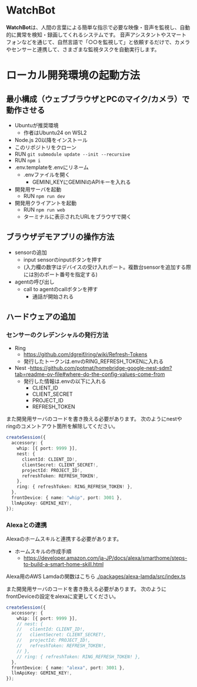 # WatchBot

**WatchBot**は、人間の言葉による簡単な指示で必要な映像・音声を監視し、自動的に異常を検知・録画してくれるシステムです。
音声アシスタントやスマートフォンなどを通じて、自然言語で「○○を監視して」と依頼するだけで、カメラやセンサーと連携して、さまざまな監視タスクを自動実行します。

# ローカル開発環境の起動方法

## 最小構成（ウェブブラウザとPCのマイク/カメラ）で動作させる

- Ubuntuが推奨環境
    - 作者はUbuntu24 on WSL2
- Node.js 20以降をインストール
- このリポジトリをクローン
- RUN `git submodule update --init --recursive`
- RUN `npm i`
- .env.templateを.envにリネーム
    - .envファイルを開く
        - GEMINI_KEYにGEMINIのAPIキーを入れる
- 開発用サーバを起動
    - RUN `npm run dev`
- 開発用クライアントを起動
    - RUN `npm run web`
    - ターミナルに表示されたURLをブラウザで開く

## ブラウザデモアプリの操作方法

- sensorの追加
    - input sensorのinputボタンを押す
    - (入力欄の数字はデバイスの受け入れポート。複数台sensorを追加する際には別のポート番号を指定する)
- agentの呼び出し
    - call to agentのcallボタンを押す
        - 通話が開始される

## ハードウェアの追加

### センサーのクレデンシャルの発行方法

- Ring
  - https://github.com/dgreif/ring/wiki/Refresh-Tokens
  - 発行したトークンは.envのRING_REFRESH_TOKENに入れる
- Nest
  -https://github.com/potmat/homebridge-google-nest-sdm?tab=readme-ov-file#where-do-the-config-values-come-from
  - 発行した情報は.envの以下に入れる
    - CLIENT_ID
    - CLIENT_SECRET
    - PROJECT_ID
    - REFRESH_TOKEN

また開発用サーバのコードを書き換える必要があります。
次のようにnestやringのコメントアウト箇所を解除してください。

```ts
createSession({
  accessory: {
    whip: [{ port: 9999 }],
    nest: {
      clientId: CLIENT_ID!,
      clientSecret: CLIENT_SECRET!,
      projectId: PROJECT_ID!,
      refreshToken: REFRESH_TOKEN!,
    },
    ring: { refreshToken: RING_REFRESH_TOKEN! },
  },
  frontDevice: { name: "whip", port: 3001 },
  llmApiKey: GEMINI_KEY!,
});

```

### Alexaとの連携

Alexaのホームスキルと連携する必要があります。

- ホームスキルの作成手順
    - https://developer.amazon.com/ja-JP/docs/alexa/smarthome/steps-to-build-a-smart-home-skill.html

Alexa用のAWS Lamdaの関数はこちら
[./packages/alexa-lamda/src/index.ts](./packages/alexa-lamda/src/index.ts)


また開発用サーバのコードを書き換える必要があります。
次のようにfrontDeviceの設定をalexaに変更してください。

```ts
createSession({
  accessory: {
    whip: [{ port: 9999 }],
    // nest: {
    //   clientId: CLIENT_ID!,
    //   clientSecret: CLIENT_SECRET!,
    //   projectId: PROJECT_ID!,
    //   refreshToken: REFRESH_TOKEN!,
    // },
    // ring: { refreshToken: RING_REFRESH_TOKEN! },
  },
  frontDevice: { name: "alexa", port: 3001 },
  llmApiKey: GEMINI_KEY!,
});
```
